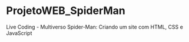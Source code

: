# ProjetoWEB_SpiderMan
Live Coding - Multiverso Spider-Man: Criando um site com HTML, CSS e JavaScript
